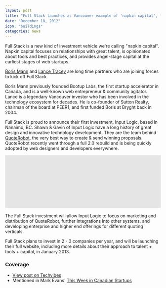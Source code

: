 ```yaml
---
layout: post
title: "Full Stack launches as Vancouver example of 'napkin capital', funds QuoteRobot team"
date: "December 18, 2012"
icon: "buildings"
categories: news
---
```


<p class="intro">Full Stack is a new kind of investment vehicle we're calling "napkin capital". Napkin capital focuses on relationships with great talent, is opinionated about tools and best practices, and provides angel-stage capital at the earliest stages of web startups.</p>

<p><a href="http://angel.co/borismann">Boris Mann</a> and <a href="https://angel.co/elty-1">Lance Tracey</a> are long time partners who are joining forces to kick off Full Stack.</p>

<p>Boris Mann previously founded Bootup Labs, the first startup accelerator in Canada, and is a well-known web entrepreneur &amp; community agitator. Lance is a legendary Vancouver investor who has been involved in the technology ecosystem for decades. He is co-founder of Sutton Realty, chairman of the board at PEER1, and first funded Boris at Bryght back in 2004.</p>

<p>Full Stack is proud to announce their first investment, Input Logic, based in Nanaimo, BC. Shawn &amp; Gavin of Input Logic have a long history of great design and innovative technology development. They are the team behind <a href="https://angel.co/quoterobot">QuoteRobot</a>, the very best way to create &amp; send winning proposals. QuoteRobot recently went through a full 2.0 rebuild and is being quickly adopted by web designers and developers everywhere.</p>

<img src="images/img-placeholder.png" />

<p>The Full Stack investment will allow Input Logic to focus on marketing and distribution of QuoteRobot, further integrations into other systems, and developing enterprise and higher end offerings for different quoting verticals.</p>

<p>Full Stack plans to invest in 2 - 3 companies per year, and will be launching their full website, including more details about their approach to talent + tools + capital, in January 2013.</p>

### Coverage
<ul>
<li><a href="http://www.techvibes.com/blog/napkin-capital-full-stack-2012-12-18">View post on Techvibes</a></li>
<li>Mentioned in Mark Evans' <a href="http://us2.campaign-archive1.com/?u=24393bb878c6ebb7cb77f5532&amp;id=0602b1d756">This Week in Canadian Startups</a></li>
</ul>
